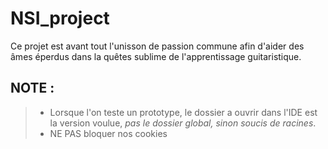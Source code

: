 # NSI_project

Ce projet est avant tout l'unisson de passion commune afin d'aider des âmes éperdus dans la quêtes sublime de l'apprentissage guitaristique.

## NOTE :
> - Lorsque l'on teste un prototype, le dossier a ouvrir dans l'IDE est la version voulue, *pas le dossier global, sinon soucis de racines*.
> - NE PAS bloquer nos cookies
